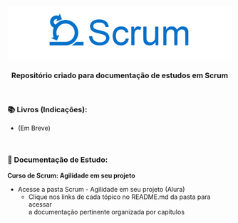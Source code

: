 ﻿<div align="center">
 
 ![Scrum Logo](Scrum%20-%20Agilidade%20em%20seu%20projeto/imagens/scrum-1.png)
 ### Repositório criado para documentação de estudos em Scrum
  
</div>



<br>


### 📚  Livros (Indicações): 
 
+ (Em Breve)

<br>

### 📝 Documentação de Estudo:

**Curso de Scrum: Agilidade em seu projeto**

+ Acesse a pasta Scrum - Agilidade em seu projeto (Alura)  
  + Clique nos links de cada tópico no README.md da pasta para acessar<br> a documentação pertinente organizada por capítulos


